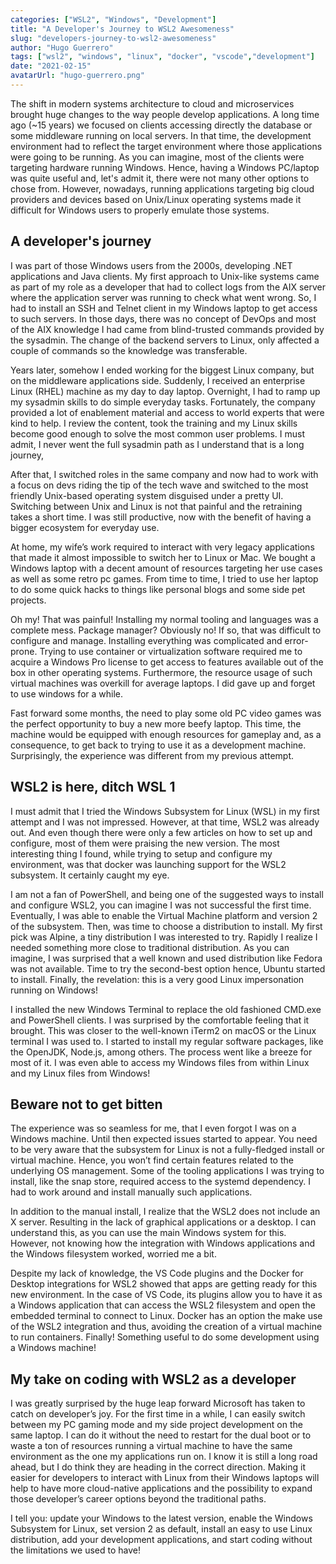 ```yaml
---
categories: ["WSL2", "Windows", "Development"]
title: "A Developer's Journey to WSL2 Awesomeness"
slug: "developers-journey-to-wsl2-awesomeness"
author: "Hugo Guerrero"
tags: ["wsl2", "windows", "linux", "docker", "vscode","development"]
date: "2021-02-15"
avatarUrl: "hugo-guerrero.png"
---
```


The shift in modern systems architecture to cloud and microservices brought huge changes to the way people develop applications. A long time ago (~15 years) we focused on clients accessing directly the database or some middleware running on local servers. In that time, the development environment had to reflect the target environment where those applications were going to be running. As you can imagine, most of the clients were targeting hardware running Windows. Hence, having a Windows PC/laptop was quite useful and, let's admit it, there were not many other options to chose from. However, nowadays, running applications targeting big cloud providers and devices based on Unix/Linux operating systems made it difficult for Windows users to properly emulate those systems.

## A developer's journey

I was part of those Windows users from the 2000s, developing .NET applications and Java clients. My first approach to Unix-like systems came as part of my role as a developer that had to collect logs from the AIX server where the application server was running to check what went wrong. So, I had to install an SSH and Telnet client in my Windows laptop to get access to such servers. In those days, there was no concept of DevOps and most of the AIX knowledge I had came from blind-trusted commands provided by the sysadmin. The change of the backend servers to Linux, only affected a couple of commands so the knowledge was transferable.

Years later, somehow I ended working for the biggest Linux company, but on the middleware applications side. Suddenly, I received an enterprise Linux (RHEL) machine as my day to day laptop. Overnight, I had to ramp up my sysadmin skills to do simple everyday tasks. Fortunately, the company provided a lot of enablement material and access to world experts that were kind to help. I review the content, took the training and my Linux skills become good enough to solve the most common user problems. I must admit, I never went the full sysadmin path as I understand that is a long journey, 

After that, I switched roles in the same company and now had to work with a focus on devs riding the tip of the tech wave and switched to the most friendly Unix-based operating system disguised under a pretty UI. Switching between Unix and Linux is not that painful and the retraining takes a short time. I was still productive, now with the benefit of having a bigger ecosystem for everyday use. 

At home, my wife’s work required to interact with very legacy applications that made it almost impossible to switch her to Linux or Mac. We bought a Windows laptop with a decent amount of resources targeting her use cases as well as some retro pc games. From time to time, I tried to use her laptop to do some quick hacks to things like personal blogs and some side pet projects.

Oh my! That was painful! Installing my normal tooling and languages was a complete mess. Package manager? Obviously no! If so, that was difficult to configure and manage. Installing everything was complicated and error-prone.  Trying to use container or virtualization software required me to acquire a Windows Pro license to get access to features available out of the box in other operating systems. Furthermore, the resource usage of such virtual machines was overkill for average laptops. I did gave up and forget to use windows for a while. 

Fast forward some months, the need to play some old PC video games was the perfect opportunity to buy a new more beefy laptop. This time, the machine would be equipped with enough resources for gameplay and, as a consequence, to get back to trying to use it as a development machine. Surprisingly, the experience was different from my previous attempt. 

## WSL2 is here, ditch WSL 1

I must admit that I tried the Windows Subsystem for Linux (WSL) in my first attempt and I was not impressed. However, at that time, WSL2 was already out.  And even though there were only a few articles on how to set up and configure, most of them were praising the new version. The most interesting thing I found, while trying to setup and configure my environment, was that docker was launching support for the WSL2 subsystem. It certainly caught my eye.

I am not a fan of PowerShell, and being one of the suggested ways to install and configure WSL2, you can imagine I was not successful the first time. Eventually, I was able to enable the Virtual Machine platform and version 2 of the subsystem. Then, was time to choose a distribution to install. My first pick was Alpine, a tiny distribution I was interested to try. Rapidly I realize I needed something more close to traditional distribution. As you can imagine, I was surprised that a well known and used distribution like Fedora was not available. Time to try the second-best option hence, Ubuntu started to install. Finally, the revelation: this is a very good Linux impersonation running on Windows!

I installed the new Windows Terminal to replace the old fashioned CMD.exe and PowerShell clients. I was surprised by the comfortable feeling that it brought. This was closer to the well-known iTerm2 on macOS or the Linux terminal I was used to. I started to install my regular software packages, like the OpenJDK, Node.js, among others. The process went like a breeze for most of it. I was even able to access my Windows files from within Linux and my Linux files from Windows!

## Beware not to get bitten

The experience was so seamless for me, that I even forgot I was on a Windows machine. Until then expected issues started to appear. You need to be very aware that the subsystem for Linux is not a fully-fledged install or virtual machine. Hence, you won’t find certain features related to the underlying OS management. Some of the tooling applications I was trying to install, like the snap store, required access to the systemd dependency. I had to work around and install manually such applications. 

In addition to the manual install, I realize that the WSL2 does not include an X server. Resulting in the lack of graphical applications or a desktop. I can understand this, as you can use the main Windows system for this. However, not knowing how the integration with Windows applications and the Windows filesystem worked, worried me a bit. 

Despite my lack of knowledge, the VS Code plugins and the Docker for Desktop integrations for WSL2 showed that apps are getting ready for this new environment. In the case of VS Code, its plugins allow you to have it as a Windows application that can access the WSL2 filesystem and open the embedded terminal to connect to Linux. Docker has an option the make use of the WSL2 integration and thus, avoiding the creation of a virtual machine to run containers. Finally! Something useful to do some development using a Windows machine!

## My take on coding with WSL2 as a developer

I was greatly surprised by the huge leap forward Microsoft has taken to catch on developer’s joy. For the first time in a while, I can easily switch between my PC gaming mode and my side project development on the same laptop. I can do it without the need to restart for the dual boot or to waste a ton of resources running a virtual machine to have the same environment as the one my applications run on. I know it is still a long road ahead, but I do think they are heading in the correct direction. Making it easier for developers to interact with Linux from their Windows laptops will help to have more cloud-native applications and the possibility to expand those developer’s career options beyond the traditional paths.

I tell you: update your Windows to the latest version, enable the Windows Subsystem for Linux, set version 2 as default, install an easy to use Linux distribution, add your development applications, and start coding without the limitations we used to have!
